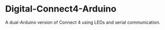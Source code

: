 # Digital-Connect4-Arduino
 A dual-Arduino version of Connect 4 using LEDs and serial communication.
